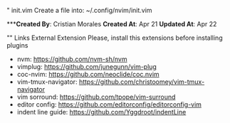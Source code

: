 " init.vim 
Create a file into: ~/.config/nvim/init.vim

*****Created By**: Cristian Morales
**Created At**: Apr 21
**Updated At**: Apr 22

"" Links External Extension
Please, install this extensions before installing plugins

- nvm: https://github.com/nvm-sh/nvm
- vimplug: https://github.com/junegunn/vim-plug
- coc-nvim: https://github.com/neoclide/coc.nvim
- vim-tmux-navigator: https://github.com/christoomey/vim-tmux-navigator
- vim sorround: https://github.com/tpope/vim-surround
- editor config: https://github.com/editorconfig/editorconfig-vim
- indent line guide: https://github.com/Yggdroot/indentLine

